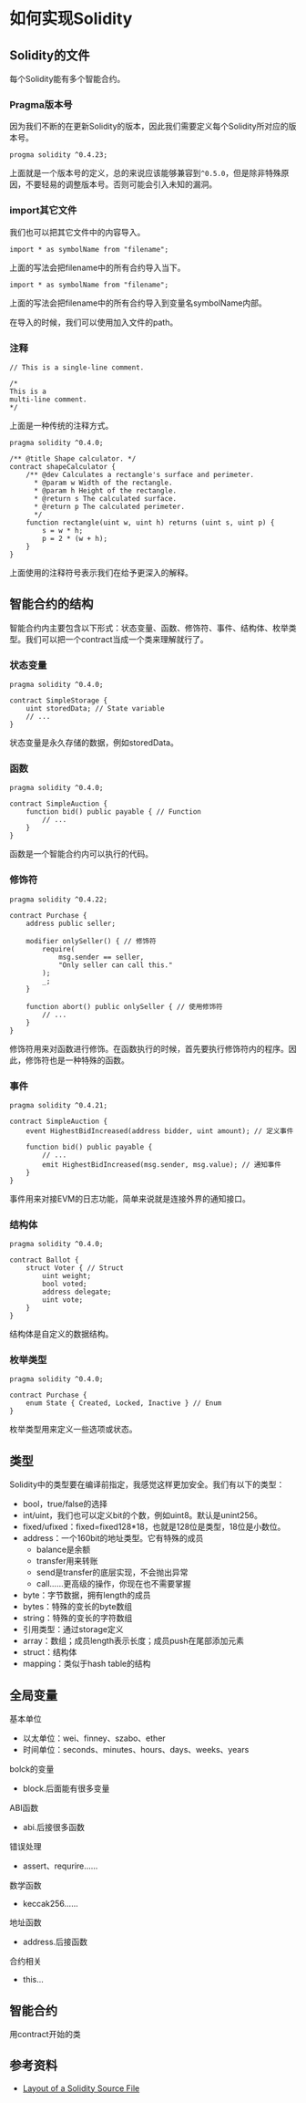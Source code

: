 # 如何实现Solidity

## Solidity的文件

每个Solidity能有多个智能合约。

### Pragma版本号

因为我们不断的在更新Solidity的版本，因此我们需要定义每个Solidity所对应的版本号。

```
progma solidity ^0.4.23;

```

上面就是一个版本号的定义，总的来说应该能够兼容到```^0.5.0```，但是除非特殊原因，不要轻易的调整版本号。否则可能会引入未知的漏洞。


### import其它文件

我们也可以把其它文件中的内容导入。

```solidity
import * as symbolName from "filename";
```

上面的写法会把filename中的所有合约导入当下。

```solidity
import * as symbolName from "filename";
```

上面的写法会把filename中的所有合约导入到变量名symbolName内部。

在导入的时候，我们可以使用加入文件的path。

### 注释

```solidity
// This is a single-line comment.

/*
This is a
multi-line comment.
*/
```

上面是一种传统的注释方式。

```solidity
pragma solidity ^0.4.0;

/** @title Shape calculator. */
contract shapeCalculator {
    /** @dev Calculates a rectangle's surface and perimeter.
      * @param w Width of the rectangle.
      * @param h Height of the rectangle.
      * @return s The calculated surface.
      * @return p The calculated perimeter.
      */
    function rectangle(uint w, uint h) returns (uint s, uint p) {
        s = w * h;
        p = 2 * (w + h);
    }
}
```

上面使用的注释符号表示我们在给予更深入的解释。

## 智能合约的结构

智能合约内主要包含以下形式：状态变量、函数、修饰符、事件、结构体、枚举类型。我们可以把一个contract当成一个类来理解就行了。

### 状态变量

```solidity
pragma solidity ^0.4.0;

contract SimpleStorage {
    uint storedData; // State variable
    // ...
}
```

状态变量是永久存储的数据，例如storedData。

### 函数

```solidity
pragma solidity ^0.4.0;

contract SimpleAuction {
    function bid() public payable { // Function
        // ...
    }
}
```

函数是一个智能合约内可以执行的代码。

### 修饰符

```solidity
pragma solidity ^0.4.22;

contract Purchase {
    address public seller;

    modifier onlySeller() { // 修饰符
        require(
            msg.sender == seller,
            "Only seller can call this."
        );
        _;
    }

    function abort() public onlySeller { // 使用修饰符
        // ...
    }
}
```

修饰符用来对函数进行修饰。在函数执行的时候，首先要执行修饰符内的程序。因此，修饰符也是一种特殊的函数。

### 事件

```solidity
pragma solidity ^0.4.21;

contract SimpleAuction {
    event HighestBidIncreased(address bidder, uint amount); // 定义事件

    function bid() public payable {
        // ...
        emit HighestBidIncreased(msg.sender, msg.value); // 通知事件
    }
}
```

事件用来对接EVM的日志功能，简单来说就是连接外界的通知接口。

### 结构体

```solidity
pragma solidity ^0.4.0;

contract Ballot {
    struct Voter { // Struct
        uint weight;
        bool voted;
        address delegate;
        uint vote;
    }
}
```

结构体是自定义的数据结构。

### 枚举类型

```solidity
pragma solidity ^0.4.0;

contract Purchase {
    enum State { Created, Locked, Inactive } // Enum
}
```

枚举类型用来定义一些选项或状态。

## 类型

Solidity中的类型要在编译前指定，我感觉这样更加安全。我们有以下的类型：
- bool，true/false的选择
- int/uint，我们也可以定义bit的个数，例如uint8。默认是unint256。
- fixed/ufixed：fixed=fixed128*18，也就是128位是类型，18位是小数位。
- address：一个160bit的地址类型。它有特殊的成员
  - balance是余额
  - transfer用来转账
  - send是transfer的底层实现，不会抛出异常
  - call……更高级的操作，你现在也不需要掌握
- byte：字节数据，拥有length的成员
- bytes：特殊的变长的byte数组
- string：特殊的变长的字符数组
- 引用类型：通过storage定义
- array：数组；成员length表示长度；成员push在尾部添加元素
- struct：结构体
- mapping：类似于hash table的结构

## 全局变量

基本单位
- 以太单位：wei、finney、szabo、ether
- 时间单位：seconds、minutes、hours、days、weeks、years

bolck的变量
- block.后面能有很多变量

ABI函数
- abi.后接很多函数

错误处理
- assert、requrire……

数学函数
- keccak256……

地址函数
- address.后接函数

合约相关
- this...

## 智能合约

用contract开始的类


## 参考资料
- [Layout of a Solidity Source File](https://solidity.readthedocs.io/en/v0.4.23/layout-of-source-files.html)
